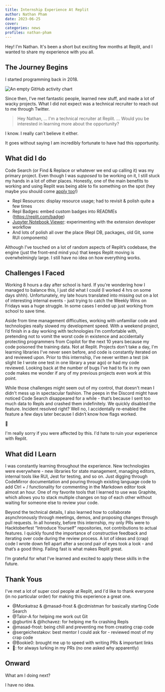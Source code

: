 ```yaml
---
title: Internship Experience At Replit
author: Nathan Pham
date: 2023-06-25
cover:
categories: news
profiles: nathan-pham
---
```


Hey! I'm Nathan. It's been a short but exciting few months at Replit, and I wanted to share my experience with you all.

## The Journey Begins

I started programming back in 2018.

![An empty GitHub activity chart](https://blog.replit.com/images/internship-experience-at-replit/github-chart.png)

Since then, I’ve met fantastic people, learned new stuff, and made a lot of wacky projects. What I did not expect was a technical recruiter to reach out to me through Twitter.

> Hey Nathan,
> ... I'm a technical recruiter at Replit. ... Would you be interested in learning more about the opportunity?

I know. I really can't believe it either.

It goes without saying I am incredibly fortunate to have had this opportunity.


## What did I do
Code Search (or Find & Replace or whatever we end up calling it) was my primary project. Even though I was *supposed* to be working on it, I still stuck my hands in a lot of other places. Honestly, one of the main benefits to working and using Replit was being able to fix something on the spot (hey maybe you should come [apply too](https://replit.com/site/careers)!)

- Repl Resources: display resource usage; had to revisit & polish quite a few times
- Repl Badges: embed custom badges into READMEs (https://replit.com/badge)
- [Jupyter Notebook Viewer](https://github.com/nathan-pham/extension-jupyter-notebook): experimenting with the extension developer workflow
- And lots of polish all over the place (Repl DB, packages, old Git, some RUI components)

Although I’ve touched on a lot of random aspects of Replit’s codebase, the engine (just the front-end mind you) that keeps Replit moving is overwhelmingly large. I still have no idea on how everything works.

## Challenges I Faced

Working 8 hours a day after school is hard. If you're wondering how I managed to balance this, I just did what I could (I worked 4 hrs on some days shhh). Unfortunately, my late hours translated into missing out on a lot of interesting internal events - just trying to catch the Weekly Wins on Fridays was a huge struggle. In some cases I ended up just working from school to save time.

Aside from time management difficulties, working with unfamiliar code and technologies really slowed my development speed. With a weekend project, I’d finish in a day working with technologies I’m comfortable with, pretending not to vomit the worst code in existence and accidentally protecting programmers from Copilot for the next 10 years because my code poisoned the training data. Not at Replit. Projects don't take a day, I'm learning libraries I've never seen before, and code is constantly iterated on and reviewed upon. Prior to this internship, I’ve never written a test (ok slight lie I wrote one test in one library a year ago) or had my code reviewed. Looking back at the number of bugs I’ve had to fix in my own code makes me wonder if any of my previous projects even work at this point.

While those challenges might seem out of my control, that doesn't mean I didn't mess up in spectacular fashion. The peeps in the Discord might have noticed Code Search disappeared for a while - that’s because I sent too much data to Repls and crashed them indefinitely. We quickly disabled the feature. Incident resolved right? Well no, I accidentally re-enabled the feature a few days later because I didn’t know how flags worked.

🫠

I'm really sorry if you were affected by this. I'd hate to ruin your experience with Replit.

## What did I Learn
I was constantly learning throughout the experience. New technologies were everywhere - new libraries for state management, managing editors, internal tools like RUI, Jest for testing, and so on. Just digging through CodeMirror documentation and pouring through existing language code to add Ctrl + / functionality for commenting in the Markdown editor took almost an hour. One of my favorite tools that I learned to use was Graphite, which allows you to stack multiple changes on top of each other without waiting for someone else to review your code.

Beyond the technical details, I also learned how to collaborate asynchronously through meetings, demos, and proposing changes through pull requests. In all honesty, before this internship, my only PRs were to Hacktoberfest “Introduce Yourself” repositories, not contributions to actual features. I quickly found the importance of constructive feedback and iterating over code during the review process. A lot of ideas and (crap) code I wrote down fell apart after a second pair of eyes took a look - and that’s a good thing. Failing fast is what makes Replit great.

I’m grateful for what I’ve learned and excited to apply these skills in the future.

## Thank Yous

I've met a lot of super cool people at Replit, and I'd like to thank everyone (in no particular order) for making this experience a great one.

- @Monkatraz & @masad-frost & @cdmistman for basically starting Code Search
- @Talor-A for helping me work out Git
- @gburtini & @lhchavez: for helping me fix crashing Repls
- @masad-frost: being chill and preventing me from creating crap code
- @sergeichestakov: best mentor I could ask for - reviewed most of my crap code
- @Bookie0: brought me up to speed with writing PRs & important links
- 🧀: for always lurking in my PRs (no one asked why apparently)

## Onward

What am I doing next?

I have no idea.
